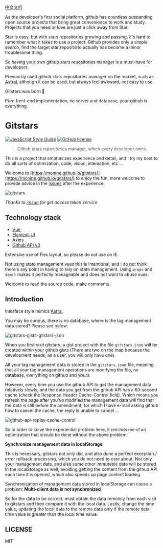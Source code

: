 [中文文档](https://github.com/Monine/gitstars)

As the developer's first social platform, github has countless outstanding open source projects that bring great convenience to work and study. Projects that you need or love are just a click away from Star.

Star is easy, but with stars repositories growing and passing, it's hard to remember what it takes to use a project. Github provides only a simple search, find the target star repositorie actually has become a minor troublesome thing.

So having your own github stars repositories manager is a must-have for developers.

Previously used github stars repositories manager on the market, such as [Astral](https://app.astralapp.com), although it can be used, but always feel awkward, not easy to use.

Gitstars was born 🎉

Pure front-end implementation, no server and database, your github is everything.

# Gitstars

[![JavaScript Style Guide](https://img.shields.io/badge/code_style-standard-brightgreen.svg)](https://standardjs.com)
[![GitHub license](https://img.shields.io/github/license/Monine/gitstars.svg)](https://github.com/Monine/gitstars/blob/master/LICENSE)

> Github stars repositories manager, which every developer owns.

This is a project that emphasizes experience and detail, and I try my best to do all sorts of optimization, code, vision, interaction, etc ...

Welcome to [https://monine.github.io/gitstars/](https://monine.github.io/gitstars/) to enjoy the fun, more welcome to provide advice in the [Issues](https://github.com/Monine/gitstars/issues) after the experience.

![gitstars](http://oh8wftuto.bkt.clouddn.com/gitstars-v1.1.1.jpg)

*Thanks to [imsun](https://github.com/imsun) for get access token service*

## Technology stack

- [Vue](https://cn.vuejs.org/)
- [Element-UI](http://element-cn.eleme.io/2.0/#/zh-CN)
- [Axios](https://github.com/axios/axios)
- [Github API v3](https://developer.github.com/v3/)

Extensive use of Flex layout, so please do not use on IE.

Not using state management vuex this is intentional, and I do not think there's any point in having to rely on state management. Using `props` and `$emit` makes it perfectly manageable and does not want to abuse vuex.

Welcome to read the source code, make comments.

## Introduction

Interface style mimics [Astral](https://app.astralapp.com).

You may be curious, there is no database, where is the tag management data stored? Please see below:

![gitstars-gists-gitstars-json](http://oh8wftuto.bkt.clouddn.com/gitstars-gist-v1.0.2.jpg)

When you first visit gitstars, a gist project with the file `gitstars.json` will be created within your github gists (There are two on the map because the development needs, as a user, you will only have one).

All your tag management data is stored in the `gitstars.json` file, meaning that all your tag management operations are modifying the file, no database, everything on github and yours.

However, every time you use the github API to get the management data relatively slowly, and the data you get from the github API has a 60-second cache (check the Response Header Cache-Control field). Which means you refresh the page after you've modified the management data will find that the data is still before the amendment, for which I have e-mail asking github how to cancel the cache, the reply is unable to cancel ...

![github-api-replay-cache-control](http://oh8wftuto.bkt.clouddn.com/github-api-replay-cache-control.jpg)

So in order to solve the experiential problem here, it reminds me of an optimization that should be done without the above problem:

**Synchronize management data in localStorage**

This is necessary, gitstars not only did, and also done a perfect exception / error rollback processing, which you do not need to care about. Not only your management data, and also some other immutable data will be stored in the localStorage as well, avoiding getting the content from the github API each time it is opened, which also speeds up page content loading.

Synchronization of management data stored in localStorage can cause a problem: **Multi-client data is not synchronized**

So for the data to be correct, must obtain the data remotely from each visit to gitstars and then compare it with the local data. Lastly, change the time value, updating the local data to the remote data only if the remote data time value is greater than the local time value.

## LICENSE

MIT
